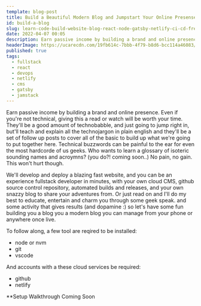 ```yaml
---
template: blog-post
title: Build a Beautiful Modern Blog and Jumpstart Your Online Presense - React, Node, DevOps, Netlify, CMS, Gatsby, Static Site Generators, HTML, CSS, JavaScript - Speed Up Your Learning and Your Websites
id: build-a-blog
slug: learn-code-build-website-blog-react-node-gatsby-netlify-ci-cd-free
date: 2022-04-07 00:05
description: Earn passive income by building a brand and online presence. Develop and deploy a blazing fast website, and you can be an experience fullstack developer in minutes, with your own cloud CMS, github source control repository, automated builds and releases, and your own snazzy blog to share your adventures from. 
headerImage: https://ucarecdn.com/19fb614c-7bbb-4f79-b8d6-bcc114a46083/
published: true
tags: 
  - fullstack
  - react
  - devops
  - netlify
  - cms
  - gatsby
  - jamstack
---
```


Earn passive income by building a brand and online presence. Even if you're not technical, giving this a read or watch will be worth your time. They'll be a good amount of technobabble, and just going to jump right in, but'll teach and explain all the technojargon in plain english and they'll be a set of follow up posts to cover all of the basic to build up what we're going to put together here. 
Technical buzzwords can be painful to the ear for even the most hardcorde of us geeks. Who wants to learn a glossary of isoteric sounding names and acroymns? (you do?! coming soon..) No pain, no gain. This won't hurt though.
 
We'll develop and deploy a blazing fast website, and you can be an experience fullstack developer in minutes, with your own cloud CMS, github source control repository, automated builds and releases, and your own snazzy blog to share your adventures from. Or just read on and I'll do my best to educate, entertain and charm you through some geek speak.  and some activity that gives results (and dopamine :) so let's have some fun building you a blog you a modern blog you can manage from your phone or anywhere once live.

To follow along, a few tool are reqired to be installed:

- node or nvm
- git
- vscode

And accounts with a these cloud services be required:

- github
- netlify

**Setup Walkthrough Coming Soon